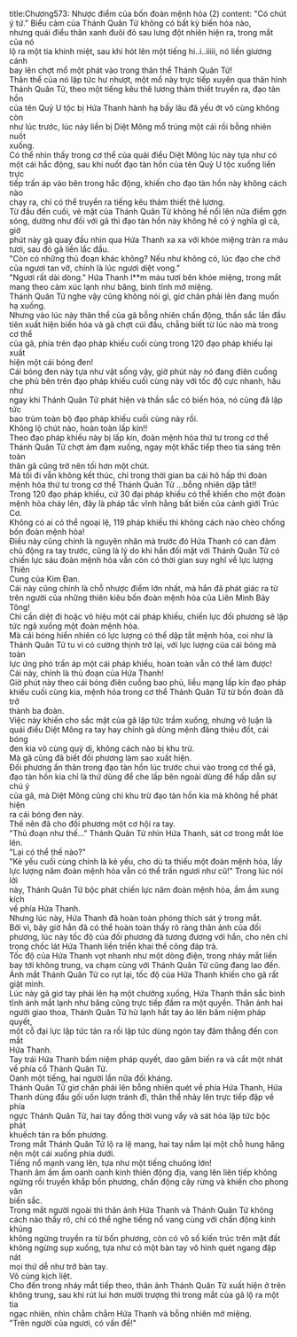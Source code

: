 title:Chương573: Nhược điểm của bốn đoàn mệnh hỏa (2)
content:
"Có chút ý tứ." Biểu cảm của Thánh Quân Tử không có bất kỳ biến hóa nào,<br>nhưng quái điểu thân xanh đuôi đỏ sau lưng đột nhiên hiện ra, trong mắt của nó<br>lộ ra một tia khinh miệt, sau khi hót lên một tiếng hi..i..iiiii, nó liền giương cánh<br>bay lên chợt mổ một phát vào trong thân thể Thánh Quân Tử!<br>Thân thể của nó lập tức hư nhượt, một mổ này trực tiếp xuyên qua thân hình<br>Thánh Quân Tử, theo một tiếng kêu thê lương thảm thiết truyền ra, đạo tàn hồn<br>của tên Quỷ U tộc bị Hứa Thanh hành hạ bấy lâu đã yếu ớt vô cùng không còn<br>như lúc trước, lúc này liền bị Diệt Mông mổ trúng một cái rồi bỗng nhiên nuốt<br>xuống.<br>Có thể nhìn thấy trong cơ thể của quái điểu Diệt Mông lúc này tựa như có<br>một cái hắc động, sau khi nuốt đạo tàn hồn của tên Quỷ U tộc xuống liền trực<br>tiếp trấn áp vào bên trong hắc động, khiến cho đạo tàn hồn này không cách nào<br>chạy ra, chỉ có thể truyền ra tiếng kêu thảm thiết thê lương.<br>Từ đầu đến cuối, vẻ mặt của Thánh Quân Tử không hề nổi lên nửa điểm gợn<br>sóng, dường như đối với gã thì đạo tàn hồn này không hề có ý nghĩa gì cả, giờ<br>phút này gã quay đầu nhìn qua Hứa Thanh xa xa với khóe miệng tràn ra máu<br>tươi, sau đó gã liền lắc đầu.<br>"Còn có những thủ đoạn khác không? Nếu như không có, lúc đạo che chở<br>của ngươi tan vỡ, chính là lúc ngươi diệt vong."<br>"Ngươi rất dài dòng." Hứa Thanh l**m máu tươi bên khóe miệng, trong mắt<br>mang theo cảm xúc lạnh như băng, bình tĩnh mở miệng.<br>Thánh Quân Tử nghe vậy cũng không nói gì, giơ chân phải lên đang muốn<br>hạ xuống.<br>Nhưng vào lúc này thân thể của gã bỗng nhiên chấn động, thần sắc lần đầu<br>tiên xuất hiện biến hóa và gã chợt cúi đầu, chẳng biết từ lúc nào mà trong cơ thể<br>của gã, phía trên đạo pháp khiếu cuối cùng trong 120 đạo pháp khiếu lại xuất<br>hiện một cái bóng đen!<br>Cái bóng đen này tựa như vật sống vậy, giờ phút này nó đang điên cuồng<br>che phủ bên trên đạo pháp khiếu cuối cùng này với tốc độ cực nhanh, hầu như<br>ngay khi Thánh Quân Tử phát hiện và thần sắc có biến hóa, nó cũng đã lập tức<br>bao trùm toàn bộ đạo pháp khiếu cuối cùng này rồi.<br>Không lộ chút nào, hoàn toàn lấp kín!!<br>Theo đạo pháp khiếu này bị lấp kín, đoàn mệnh hỏa thứ tư trong cơ thể<br>Thánh Quân Tử chợt ảm đạm xuống, ngay một khắc tiếp theo tia sáng trên toàn<br>thân gã cũng trở nên tối hơn một chút.<br>Mà tối đi vẫn không kết thúc, chỉ trong thời gian ba cái hô hấp thì đoàn<br>mệnh hỏa thứ tư trong cơ thể Thánh Quân Tử …bỗng nhiên dập tắt!!<br>Trong 120 đạo pháp khiếu, cứ 30 đại pháp khiếu có thể khiến cho một đoàn<br>mệnh hỏa cháy lên, đây là pháp tắc vĩnh hằng bất biến của cảnh giới Trúc Cơ.<br>Không có ai có thể ngoại lệ, 119 pháp khiếu thì không cách nào chèo chống<br>bốn đoàn mệnh hỏa!<br>Điều này cũng chính là nguyên nhân mà trước đó Hứa Thanh có can đảm<br>chủ động ra tay trước, cũng là lý do khi hắn đối mặt với Thánh Quân Tử có<br>chiến lực sáu đoàn mệnh hỏa vẫn còn có thời gian suy nghĩ về lực lượng Thiên<br>Cung của Kim Đan.<br>Cái này cũng chính là chỗ nhược điểm lớn nhất, mà hắn đã phát giác ra từ<br>trên người của những thiên kiêu bốn đoàn mệnh hỏa của Liên Minh Bảy Tông!<br>Chỉ cần diệt đi hoặc vô hiệu một cái pháp khiếu, chiến lực đối phương sẽ lập<br>tức ngã xuống một đoàn mệnh hỏa.<br>Mà cái bóng hiển nhiên có lực lượng có thể dập tắt mệnh hỏa, coi như là<br>Thánh Quân Tử tu vi có cường thịnh trở lại, với lực lượng của cái bóng mà toàn<br>lực ứng phó trấn áp một cái pháp khiếu, hoàn toàn vẫn có thể làm được!<br>Cái này, chính là thủ đoạn của Hứa Thanh!<br>Giờ phút này theo cái bóng điên cuồng bao phủ, liều mạng lấp kín đạo pháp<br>khiếu cuối cùng kia, mệnh hỏa trong cơ thể Thánh Quân Tử từ bốn đoàn đã trở<br>thành ba đoàn.<br>Việc này khiến cho sắc mặt của gã lập tức trầm xuống, nhưng vô luận là<br>quái điểu Diệt Mông ra tay hay chính gã dùng mệnh đăng thiêu đốt, cái bóng<br>đen kia vô cùng quỷ dị, không cách nào bị khu trừ.<br>Mà gã cũng đã biết đối phương làm sao xuất hiện.<br>Đối phương ẩn thân trong đạo tàn hồn lúc trước chui vào trong cơ thể gã,<br>đạo tàn hồn kia chỉ là thứ dùng để che lấp bên ngoài dùng để hấp dẫn sự chú ý<br>của gã, mà Diệt Mông cũng chỉ khu trừ đạo tàn hồn kia mà không hề phát hiện<br>ra cái bóng đen này.<br>Thế nên đã cho đối phương một cơ hội ra tay.<br>"Thủ đoạn như thế..." Thánh Quân Tử nhìn Hứa Thanh, sát cơ trong mắt lóe<br>lên.<br>"Lại có thể thế nào?"<br>"Kẻ yếu cuối cùng chính là kẻ yếu, cho dù ta thiếu một đoàn mệnh hỏa, lấy<br>lực lượng năm đoàn mệnh hỏa vẫn có thể trấn ngươi như cũ!" Trong lúc nói lời<br>này, Thánh Quân Tử bộc phát chiến lực năm đoàn mệnh hỏa, ầm ầm xung kích<br>về phía Hứa Thanh.<br>Nhưng lúc này, Hứa Thanh đã hoàn toàn phóng thích sát ý trong mắt.<br>Bởi vì, bây giờ hắn đã có thể hoàn toàn thấy rõ ràng thân ảnh của đối<br>phương, lúc này tốc độ của đối phương đã tương đương với hắn, cho nên chỉ<br>trong chốc lát Hứa Thanh liền triển khai thế công đáp trả.<br>Tốc độ của Hứa Thanh vọt nhanh như một dòng điện, trong nháy mắt liền<br>bay tới không trung, va chạm cùng với Thánh Quân Tử cũng đang lao đến.<br>Ánh mắt Thánh Quân Tử co rụt lại, tốc độ của Hứa Thanh khiến cho gã rất<br>giật mình.<br>Lúc này gã giơ tay phải lên hạ một chưởng xuống, Hứa Thanh thần sắc bình<br>tĩnh ánh mắt lạnh như băng cũng trực tiếp đấm ra một quyền. Thân ảnh hai<br>người giao thoa, Thánh Quân Tử hừ lạnh hất tay áo lên bấm niệm pháp quyết,<br>một cỗ đại lực lập tức tản ra rồi lập tức dùng ngón tay đâm thẳng đến con mắt<br>Hứa Thanh.<br>Tay trái Hứa Thanh bấm niệm pháp quyết, dao găm biến ra và cắt một nhát<br>về phía cổ Thánh Quân Tử.<br>Oanh một tiếng, hai người lần nữa đối kháng.<br>Thánh Quân Tử giơ chân phải lên bỗng nhiên quét về phía Hứa Thanh, Hứa<br>Thanh dùng đầu gối uốn lượn tránh đi, thân thể nhảy lên trực tiếp đập về phía<br>ngực Thánh Quân Tử, hai tay đồng thời vung vẩy và sát hỏa lập tức bộc phát<br>khuếch tán ra bốn phương.<br>Trong mắt Thánh Quân Tử lộ ra lệ mang, hai tay nắm lại một chỗ hung hăng<br>nện một cái xuống phía dưới.<br>Tiếng nổ mạnh vang lên, tựa như một tiếng chuông lớn!<br>Thanh âm ầm ầm oanh oanh kinh thiên động địa, vang lên liên tiếp không<br>ngừng rồi truyền khắp bốn phương, chấn động cây rừng và khiến cho phong vân<br>biến sắc.<br>Trong mắt người ngoài thì thân ảnh Hứa Thanh và Thánh Quân Tử không<br>cách nào thấy rõ, chỉ có thể nghe tiếng nổ vang cùng với chấn động kinh khủng<br>không ngừng truyền ra từ bốn phương, còn có vô số kiến trúc trên mặt đất<br>không ngừng sụp xuống, tựa như có một bàn tay vô hình quét ngang đập nát<br>mọi thứ dễ như trở bàn tay.<br>Vô cùng kịch liệt.<br>Cho đến trong nháy mắt tiếp theo, thân ảnh Thánh Quân Tử xuất hiện ở trên<br>không trung, sau khi rút lui hơn mười trượng thì trong mắt của gã lộ ra một tia<br>ngạc nhiên, nhìn chằm chằm Hứa Thanh và bỗng nhiên mở miệng.<br>"Trên người của ngươi, có vấn đề!"